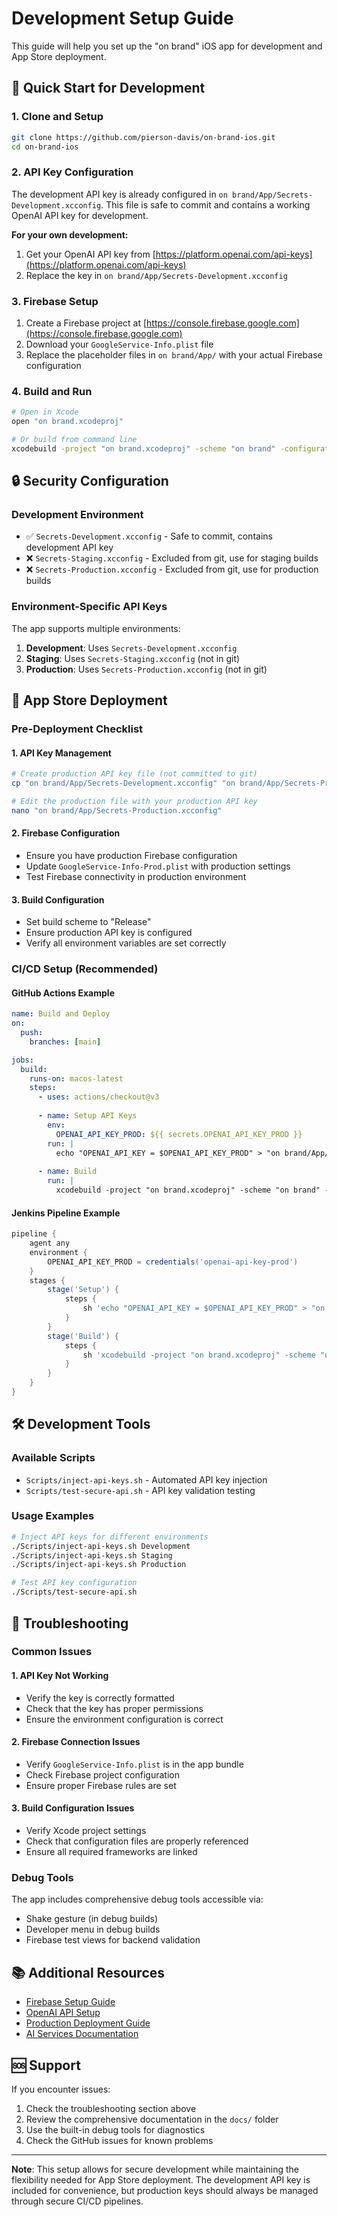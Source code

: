 # Development Setup Guide

This guide will help you set up the "on brand" iOS app for development and App Store deployment.

## 🚀 Quick Start for Development

### 1. Clone and Setup
```bash
git clone https://github.com/pierson-davis/on-brand-ios.git
cd on-brand-ios
```

### 2. API Key Configuration
The development API key is already configured in `on brand/App/Secrets-Development.xcconfig`. This file is safe to commit and contains a working OpenAI API key for development.

**For your own development:**
1. Get your OpenAI API key from [https://platform.openai.com/api-keys](https://platform.openai.com/api-keys)
2. Replace the key in `on brand/App/Secrets-Development.xcconfig`

### 3. Firebase Setup
1. Create a Firebase project at [https://console.firebase.google.com](https://console.firebase.google.com)
2. Download your `GoogleService-Info.plist` file
3. Replace the placeholder files in `on brand/App/` with your actual Firebase configuration

### 4. Build and Run
```bash
# Open in Xcode
open "on brand.xcodeproj"

# Or build from command line
xcodebuild -project "on brand.xcodeproj" -scheme "on brand" -configuration Debug
```

## 🔒 Security Configuration

### Development Environment
- ✅ `Secrets-Development.xcconfig` - Safe to commit, contains development API key
- ❌ `Secrets-Staging.xcconfig` - Excluded from git, use for staging builds
- ❌ `Secrets-Production.xcconfig` - Excluded from git, use for production builds

### Environment-Specific API Keys
The app supports multiple environments:

1. **Development**: Uses `Secrets-Development.xcconfig`
2. **Staging**: Uses `Secrets-Staging.xcconfig` (not in git)
3. **Production**: Uses `Secrets-Production.xcconfig` (not in git)

## 📱 App Store Deployment

### Pre-Deployment Checklist

#### 1. API Key Management
```bash
# Create production API key file (not committed to git)
cp "on brand/App/Secrets-Development.xcconfig" "on brand/App/Secrets-Production.xcconfig"

# Edit the production file with your production API key
nano "on brand/App/Secrets-Production.xcconfig"
```

#### 2. Firebase Configuration
- Ensure you have production Firebase configuration
- Update `GoogleService-Info-Prod.plist` with production settings
- Test Firebase connectivity in production environment

#### 3. Build Configuration
- Set build scheme to "Release"
- Ensure production API key is configured
- Verify all environment variables are set correctly

### CI/CD Setup (Recommended)

#### GitHub Actions Example
```yaml
name: Build and Deploy
on:
  push:
    branches: [main]

jobs:
  build:
    runs-on: macos-latest
    steps:
      - uses: actions/checkout@v3
      
      - name: Setup API Keys
        env:
          OPENAI_API_KEY_PROD: ${{ secrets.OPENAI_API_KEY_PROD }}
        run: |
          echo "OPENAI_API_KEY = $OPENAI_API_KEY_PROD" > "on brand/App/Secrets-Production.xcconfig"
      
      - name: Build
        run: |
          xcodebuild -project "on brand.xcodeproj" -scheme "on brand" -configuration Release
```

#### Jenkins Pipeline Example
```groovy
pipeline {
    agent any
    environment {
        OPENAI_API_KEY_PROD = credentials('openai-api-key-prod')
    }
    stages {
        stage('Setup') {
            steps {
                sh 'echo "OPENAI_API_KEY = $OPENAI_API_KEY_PROD" > "on brand/App/Secrets-Production.xcconfig"'
            }
        }
        stage('Build') {
            steps {
                sh 'xcodebuild -project "on brand.xcodeproj" -scheme "on brand" -configuration Release'
            }
        }
    }
}
```

## 🛠 Development Tools

### Available Scripts
- `Scripts/inject-api-keys.sh` - Automated API key injection
- `Scripts/test-secure-api.sh` - API key validation testing

### Usage Examples
```bash
# Inject API keys for different environments
./Scripts/inject-api-keys.sh Development
./Scripts/inject-api-keys.sh Staging
./Scripts/inject-api-keys.sh Production

# Test API key configuration
./Scripts/test-secure-api.sh
```

## 🔧 Troubleshooting

### Common Issues

#### 1. API Key Not Working
- Verify the key is correctly formatted
- Check that the key has proper permissions
- Ensure the environment configuration is correct

#### 2. Firebase Connection Issues
- Verify `GoogleService-Info.plist` is in the app bundle
- Check Firebase project configuration
- Ensure proper Firebase rules are set

#### 3. Build Configuration Issues
- Verify Xcode project settings
- Check that configuration files are properly referenced
- Ensure all required frameworks are linked

### Debug Tools
The app includes comprehensive debug tools accessible via:
- Shake gesture (in debug builds)
- Developer menu in debug builds
- Firebase test views for backend validation

## 📚 Additional Resources

- [Firebase Setup Guide](on%20brand/FIREBASE_SETUP_GUIDE.md)
- [OpenAI API Setup](on%20brand/OPENAI_API_KEY_SETUP_GUIDE.md)
- [Production Deployment Guide](on%20brand/PRODUCTION_DEPLOYMENT_GUIDE.md)
- [AI Services Documentation](docs/ai-services.mdc)

## 🆘 Support

If you encounter issues:
1. Check the troubleshooting section above
2. Review the comprehensive documentation in the `docs/` folder
3. Use the built-in debug tools for diagnostics
4. Check the GitHub issues for known problems

---

**Note**: This setup allows for secure development while maintaining the flexibility needed for App Store deployment. The development API key is included for convenience, but production keys should always be managed through secure CI/CD pipelines.
